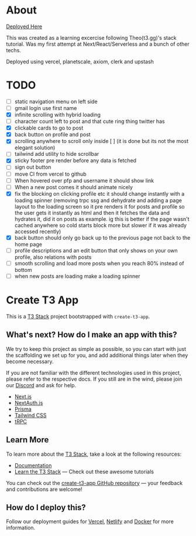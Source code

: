 # About
[Deployed Here](https://chirp-larasify.vercel.app/)

This was created as a learning excercise following Theo(t3.gg)'s stack tutorial. Was my first attempt at Next/React/Serverless and a bunch of other techs.
 
Deployed using vercel, planetscale, axiom, clerk and upstash

# TODO
- [ ] static navigation menu on left side
- [ ] gmail login use first name
- [x] infinite scrolling with hybrid loading
- [ ] character count left to post and that cute ring thing twitter has
- [x] clickable cards to go to post 
- [x] back button on profile and post
- [x] scrolling anywhere to scroll only inside [ ] (it is done but its not the most elegant solution)
- [ ] tailwind add utility to hide scrollbar
- [x] sticky footer pre render before any data is fetched
- [ ] sign out button
- [ ] move CI from vercel to github
- [ ] When hovered over pfp and username it should show link
- [ ] When a new post comes it should animate nicely
- [x] fix the blocking on clicking profile etc it should change instantly with a loading spinner (removing trpc ssg and dehydrate and adding a page layout to the loading screen so it pre renders it for posts and profile so the user gets it instantly as html and then it fetches the data and hydrates it, did it on posts as example. ig this is better if the page wasn't cached anywhere so cold starts block more but slower if it was already accessed recently)
- [x] back button should only go back up to the previous page not back to the home page
- [ ] profile descriptions and an edit button that only shows on your own profile, also relations with posts
- [ ] smooth scrolling and load more posts when you reach 80% instead of bottom
- [ ] when new posts are loading make a loading spinner

# Create T3 App

This is a [T3 Stack](https://create.t3.gg/) project bootstrapped with `create-t3-app`.

## What's next? How do I make an app with this?

We try to keep this project as simple as possible, so you can start with just the scaffolding we set up for you, and add additional things later when they become necessary.

If you are not familiar with the different technologies used in this project, please refer to the respective docs. If you still are in the wind, please join our [Discord](https://t3.gg/discord) and ask for help.

- [Next.js](https://nextjs.org)
- [NextAuth.js](https://next-auth.js.org)
- [Prisma](https://prisma.io)
- [Tailwind CSS](https://tailwindcss.com)
- [tRPC](https://trpc.io)

## Learn More

To learn more about the [T3 Stack](https://create.t3.gg/), take a look at the following resources:

- [Documentation](https://create.t3.gg/)
- [Learn the T3 Stack](https://create.t3.gg/en/faq#what-learning-resources-are-currently-available) — Check out these awesome tutorials

You can check out the [create-t3-app GitHub repository](https://github.com/t3-oss/create-t3-app) — your feedback and contributions are welcome!

## How do I deploy this?

Follow our deployment guides for [Vercel](https://create.t3.gg/en/deployment/vercel), [Netlify](https://create.t3.gg/en/deployment/netlify) and [Docker](https://create.t3.gg/en/deployment/docker) for more information.
